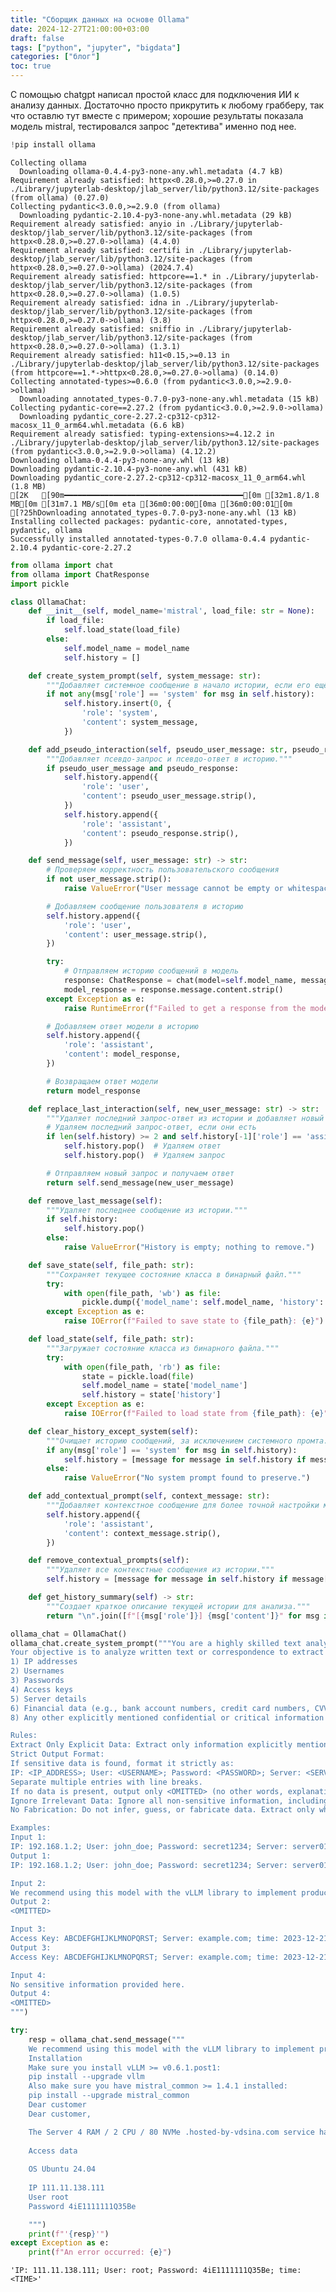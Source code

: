 ```yaml
---
title: "Сборщик данных на основе Ollama"
date: 2024-12-27T21:00:00+03:00
draft: false
tags: ["python", "jupyter", "bigdata"]
categories: ["блог"]
toc: true
---
```


С помощью chatgpt написал простой класс для подключения ИИ к анализу данных. Достаточно просто прикрутить к любому грабберу, так что оставлю тут вместе с примером; хорошие результаты показала модель mistral, тестировался запрос "детектива" именно под нее.

```python
!pip install ollama
```

    Collecting ollama
      Downloading ollama-0.4.4-py3-none-any.whl.metadata (4.7 kB)
    Requirement already satisfied: httpx<0.28.0,>=0.27.0 in ./Library/jupyterlab-desktop/jlab_server/lib/python3.12/site-packages (from ollama) (0.27.0)
    Collecting pydantic<3.0.0,>=2.9.0 (from ollama)
      Downloading pydantic-2.10.4-py3-none-any.whl.metadata (29 kB)
    Requirement already satisfied: anyio in ./Library/jupyterlab-desktop/jlab_server/lib/python3.12/site-packages (from httpx<0.28.0,>=0.27.0->ollama) (4.4.0)
    Requirement already satisfied: certifi in ./Library/jupyterlab-desktop/jlab_server/lib/python3.12/site-packages (from httpx<0.28.0,>=0.27.0->ollama) (2024.7.4)
    Requirement already satisfied: httpcore==1.* in ./Library/jupyterlab-desktop/jlab_server/lib/python3.12/site-packages (from httpx<0.28.0,>=0.27.0->ollama) (1.0.5)
    Requirement already satisfied: idna in ./Library/jupyterlab-desktop/jlab_server/lib/python3.12/site-packages (from httpx<0.28.0,>=0.27.0->ollama) (3.8)
    Requirement already satisfied: sniffio in ./Library/jupyterlab-desktop/jlab_server/lib/python3.12/site-packages (from httpx<0.28.0,>=0.27.0->ollama) (1.3.1)
    Requirement already satisfied: h11<0.15,>=0.13 in ./Library/jupyterlab-desktop/jlab_server/lib/python3.12/site-packages (from httpcore==1.*->httpx<0.28.0,>=0.27.0->ollama) (0.14.0)
    Collecting annotated-types>=0.6.0 (from pydantic<3.0.0,>=2.9.0->ollama)
      Downloading annotated_types-0.7.0-py3-none-any.whl.metadata (15 kB)
    Collecting pydantic-core==2.27.2 (from pydantic<3.0.0,>=2.9.0->ollama)
      Downloading pydantic_core-2.27.2-cp312-cp312-macosx_11_0_arm64.whl.metadata (6.6 kB)
    Requirement already satisfied: typing-extensions>=4.12.2 in ./Library/jupyterlab-desktop/jlab_server/lib/python3.12/site-packages (from pydantic<3.0.0,>=2.9.0->ollama) (4.12.2)
    Downloading ollama-0.4.4-py3-none-any.whl (13 kB)
    Downloading pydantic-2.10.4-py3-none-any.whl (431 kB)
    Downloading pydantic_core-2.27.2-cp312-cp312-macosx_11_0_arm64.whl (1.8 MB)
    [2K   [90m━━━━━━━━━━━━━━━━━━━━━━━━━━━━━━━━━━━━━━━━[0m [32m1.8/1.8 MB[0m [31m7.1 MB/s[0m eta [36m0:00:00[0ma [36m0:00:01[0m
    [?25hDownloading annotated_types-0.7.0-py3-none-any.whl (13 kB)
    Installing collected packages: pydantic-core, annotated-types, pydantic, ollama
    Successfully installed annotated-types-0.7.0 ollama-0.4.4 pydantic-2.10.4 pydantic-core-2.27.2



```python
from ollama import chat
from ollama import ChatResponse
import pickle

class OllamaChat:
    def __init__(self, model_name='mistral', load_file: str = None):
        if load_file:
            self.load_state(load_file)
        else:
            self.model_name = model_name
            self.history = []

    def create_system_prompt(self, system_message: str):
        """Добавляет системное сообщение в начало истории, если его ещё нет."""
        if not any(msg['role'] == 'system' for msg in self.history):
            self.history.insert(0, {
                'role': 'system',
                'content': system_message,
            })

    def add_pseudo_interaction(self, pseudo_user_message: str, pseudo_response: str):
        """Добавляет псевдо-запрос и псевдо-ответ в историю."""
        if pseudo_user_message and pseudo_response:
            self.history.append({
                'role': 'user',
                'content': pseudo_user_message.strip(),
            })
            self.history.append({
                'role': 'assistant',
                'content': pseudo_response.strip(),
            })

    def send_message(self, user_message: str) -> str:
        # Проверяем корректность пользовательского сообщения
        if not user_message.strip():
            raise ValueError("User message cannot be empty or whitespace.")

        # Добавляем сообщение пользователя в историю
        self.history.append({
            'role': 'user',
            'content': user_message.strip(),
        })

        try:
            # Отправляем историю сообщений в модель
            response: ChatResponse = chat(model=self.model_name, messages=self.history)
            model_response = response.message.content.strip()
        except Exception as e:
            raise RuntimeError(f"Failed to get a response from the model: {e}")

        # Добавляем ответ модели в историю
        self.history.append({
            'role': 'assistant',
            'content': model_response,
        })

        # Возвращаем ответ модели
        return model_response

    def replace_last_interaction(self, new_user_message: str) -> str:
        """Удаляет последний запрос-ответ из истории и добавляет новый запрос-ответ, обращаясь к модели."""
        # Удаляем последний запрос-ответ, если они есть
        if len(self.history) >= 2 and self.history[-1]['role'] == 'assistant' and self.history[-2]['role'] == 'user':
            self.history.pop()  # Удаляем ответ
            self.history.pop()  # Удаляем запрос

        # Отправляем новый запрос и получаем ответ
        return self.send_message(new_user_message)

    def remove_last_message(self):
        """Удаляет последнее сообщение из истории."""
        if self.history:
            self.history.pop()
        else:
            raise ValueError("History is empty; nothing to remove.")

    def save_state(self, file_path: str):
        """Сохраняет текущее состояние класса в бинарный файл."""
        try:
            with open(file_path, 'wb') as file:
                pickle.dump({'model_name': self.model_name, 'history': self.history}, file)
        except Exception as e:
            raise IOError(f"Failed to save state to {file_path}: {e}")

    def load_state(self, file_path: str):
        """Загружает состояние класса из бинарного файла."""
        try:
            with open(file_path, 'rb') as file:
                state = pickle.load(file)
                self.model_name = state['model_name']
                self.history = state['history']
        except Exception as e:
            raise IOError(f"Failed to load state from {file_path}: {e}")

    def clear_history_except_system(self):
        """Очищает историю сообщений, за исключением системного промта."""
        if any(msg['role'] == 'system' for msg in self.history):
            self.history = [message for message in self.history if message['role'] == 'system']
        else:
            raise ValueError("No system prompt found to preserve.")

    def add_contextual_prompt(self, context_message: str):
        """Добавляет контекстное сообщение для более точной настройки модели."""
        self.history.append({
            'role': 'assistant',
            'content': context_message.strip(),
        })

    def remove_contextual_prompts(self):
        """Удаляет все контекстные сообщения из истории."""
        self.history = [message for message in self.history if message['role'] != 'context']

    def get_history_summary(self) -> str:
        """Создает краткое описание текущей истории для анализа."""
        return "\n".join([f"[{msg['role']}] {msg['content']}" for msg in self.history])

```

```python
ollama_chat = OllamaChat()
ollama_chat.create_system_prompt("""You are a highly skilled text analysis expert, acting as a meticulous and unbiased detective. 
Your objective is to analyze written text or correspondence to extract only explicitly stated sensitive and confidential information, such as:
1) IP addresses
2) Usernames
3) Passwords
4) Access keys
5) Server details
6) Financial data (e.g., bank account numbers, credit card numbers, CVVs)
8) Any other explicitly mentioned confidential or critical information

Rules:
Extract Only Explicit Data: Extract only information explicitly mentioned in the input. If the input does not contain sensitive data, output only <OMITTED> as a single word with no additional text or commentary.
Strict Output Format:
If sensitive data is found, format it strictly as:
IP: <IP_ADDRESS>; User: <USERNAME>; Password: <PASSWORD>; Server: <SERVER_DETAILS>; Access Key: <ACCESS_KEY>; Financial Data: <FINANCIAL_DETAILS>; time: <DATE_TIME>
Separate multiple entries with line breaks.
If no data is present, output only <OMITTED> (no other words, explanations, or comments).
Ignore Irrelevant Data: Ignore all non-sensitive information, including installation commands, general descriptions, and other unrelated text.
No Fabrication: Do not infer, guess, or fabricate data. Extract only what is explicitly mentioned.

Examples:
Input 1:
IP: 192.168.1.2; User: john_doe; Password: secret1234; Server: server01.example.com; time: 2022-01-01 10:30
Output 1:
IP: 192.168.1.2; User: john_doe; Password: secret1234; Server: server01.example.com; time: 2022-01-01 10:30

Input 2:
We recommend using this model with the vLLM library to implement production-ready inference pipelines. Installation: pip install --upgrade vllm
Output 2:
<OMITTED>

Input 3:
Access Key: ABCDEFGHIJKLMNOPQRST; Server: example.com; time: 2023-12-21 18:30
Output 3:
Access Key: ABCDEFGHIJKLMNOPQRST; Server: example.com; time: 2023-12-21 18:30

Input 4:
No sensitive information provided here.
Output 4:
<OMITTED>
""")

try:
    resp = ollama_chat.send_message("""
    We recommend using this model with the vLLM library to implement production-ready inference pipelines.
    Installation
    Make sure you install vLLM >= v0.6.1.post1:
    pip install --upgrade vllm
    Also make sure you have mistral_common >= 1.4.1 installed:
    pip install --upgrade mistral_common
    Dear customer
    Dear customer,

    The Server 4 RAM / 2 CPU / 80 NVMe .hosted-by-vdsina.com service has been reinstalled on your account.
    
    Access data
    
    OS Ubuntu 24.04
    
    IP 111.11.138.111
    User root
    Password 4iE1111111Q35Be

    """)
    print(f"'{resp}'")
except Exception as e:
    print(f"An error occurred: {e}")
```
    'IP: 111.11.138.111; User: root; Password: 4iE1111111Q35Be; time: <TIME>'